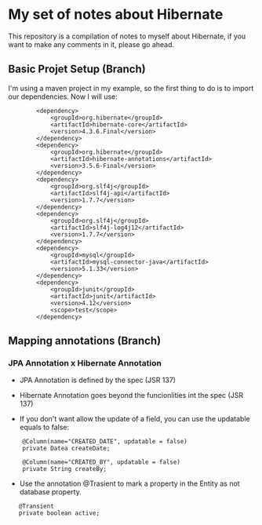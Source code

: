 # My set of notes about Hibernate

This repository is a compilation of notes to myself about Hibernate, if you want to make any comments  in it, please go ahead.

## Basic Projet Setup (Branch)

I'm using a maven project in my example,  so the first thing to do is to import our dependencies. Now I will use:

```
        <dependency>
            <groupId>org.hibernate</groupId>
            <artifactId>hibernate-core</artifactId>
            <version>4.3.6.Final</version>
        </dependency>
        <dependency>
            <groupId>org.hibernate</groupId>
            <artifactId>hibernate-annotations</artifactId>
            <version>3.5.6-Final</version>
        </dependency>
        <dependency>
            <groupId>org.slf4j</groupId>
            <artifactId>slf4j-api</artifactId>
            <version>1.7.7</version>
        </dependency>
        <dependency>
            <groupId>org.slf4j</groupId>
            <artifactId>slf4j-log4j12</artifactId>
            <version>1.7.7</version>
        </dependency>
        <dependency>
            <groupId>mysql</groupId>
            <artifactId>mysql-connector-java</artifactId>
            <version>5.1.33</version>
        </dependency>
        <dependency>
            <groupId>junit</groupId>
            <artifactId>junit</artifactId>
            <version>4.12</version>
            <scope>test</scope>
        </dependency>
```

        
## Mapping annotations (Branch)

### JPA Annotation x Hibernate Annotation
- JPA Annotation is defined by the spec (JSR 137)
- Hibernate Annotation goes beyond the funcionlities int the spec (JSR 137)

- If you don't want allow the update of a field, you can use the updatable equals to false: 

```
    @Column(name="CREATED_DATE", updatable = false)
    private Datea createDate;

    @Column(name="CREATED_BY", updatable = false)
    private String createBy;
```

- Use the annotation @Trasient to mark a property in the Entity as not database property.

```
   @Transient
   private boolean active;
```


